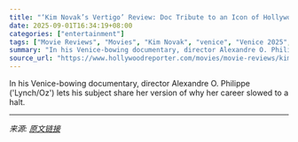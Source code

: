 ```yaml
---
title: "‘Kim Novak’s Vertigo’ Review: Doc Tribute to an Icon of Hollywood’s Golden Age Crosses the Line From Loving to Fawning"
date: 2025-09-01T16:34:19+08:00
categories: ["entertainment"]
tags: ["Movie Reviews", "Movies", "Kim Novak", "venice", "Venice 2025", "Venice Film Festival", "Venice Film Festival 2025"]
summary: "In his Venice-bowing documentary, director Alexandre O. Philippe ('Lynch/Oz') lets his subject share her version of why her career slowed to a halt."
source_url: "https://www.hollywoodreporter.com/movies/movie-reviews/kim-novaks-vertigo-the-92-year-old-movie-star-from-hollywoods-golden-age-stars-in-this-loving-fawning-doc-tribute-1236358382/"
---
```


In his Venice-bowing documentary, director Alexandre O. Philippe ('Lynch/Oz') lets his subject share her version of why her career slowed to a halt.

---

*来源: [原文链接](https://www.hollywoodreporter.com/movies/movie-reviews/kim-novaks-vertigo-the-92-year-old-movie-star-from-hollywoods-golden-age-stars-in-this-loving-fawning-doc-tribute-1236358382/)*
